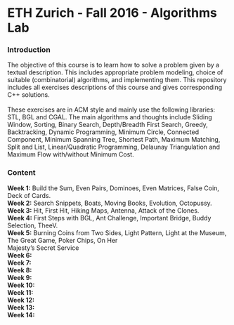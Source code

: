# ETH Zurich - Fall 2016 - Algorithms Lab
### Introduction
The objective of this course is to learn how to solve a problem given by a textual description. This includes appropriate problem modeling, choice of suitable (combinatorial) algorithms, and implementing them. This repository includes all exercises descriptions of this course and gives corresponding C++ solutions.
</br></br>
These exercises are in ACM style and mainly use the following libraries: STL, BGL and CGAL. The main algorithms and thoughts include Sliding Window, Sorting, Binary Search, Depth/Breadth First Search, Greedy, Backtracking, Dynamic Programming, Minimum Circle, Connected Component, Minimum Spanning Tree, Shortest Path, Maximum Matching, Split and List, Linear/Quadratic Programming, Delaunay Triangulation and Maximum Flow with/without Minimum Cost.
### Content
**Week 1:** Build the Sum, Even Pairs, Dominoes, Even Matrices, False Coin, Deck of Cards.
</br>
**Week 2:** Search Snippets, Boats, Moving Books, Evolution, Octopussy.
</br>
**Week 3:** Hit, First Hit, Hiking Maps, Antenna, Attack of the Clones.
</br>
**Week 4:** First Steps with BGL, Ant Challenge, Important Bridge, Buddy Selection, TheeV.
</br>
**Week 5:** Burning Coins from Two Sides, Light Pattern, Light at the Museum, The Great Game, Poker Chips, On Her
</br>
</t></t>Majesty’s Secret Service
</br>
**Week 6:**
</br>
**Week 7:**
</br>
**Week 8:**
</br>
**Week 9:**
</br>
**Week 10:**
</br>
**Week 11:**
</br>
**Week 12:**
</br>
**Week 13:**
</br>
**Week 14:**
</br>
